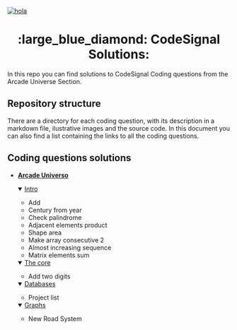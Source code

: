 [![hola](https://app.codesignal.com/img/logos/logo_white.svg)](https://app.codesignal.com/login) 
<p></p>
<span align="center"> <h1> :large_blue_diamond: CodeSignal Solutions: </h1> </span>

In this repo you can find solutions to CodeSignal Coding questions from the Arcade Universe Section.

## Repository structure
There are a directory for each coding question, with its description in a markdown file, ilustrative images and the source code.
In this document you can also find a list containing the links to all the coding questions.

## Coding questions solutions

- [**Arcade Universo**](https://app.codesignal.com/arcade)
    <details open>
           <summary> <a href="hola.com">Intro</a></summary>

     - Add
     - Century from year
     - Check palindrome
     - Adjacent elements product
     - Shape area
     - Make array consecutive 2
     - Almost increasing sequence
     - Matrix elements sum
 
     </details>
    <details open>
           <summary> <a href="hola.com">The core</a></summary>
         
     - Add two digits
      
     </details>
    <details open>
           <summary> <a href="hola.com">Databases</a></summary>
         
     - Project list
      
     </details>
    <details open>
           <summary> <a href="hola.com">Graphs</a></summary>
         
     - New Road System
      
     </details>


